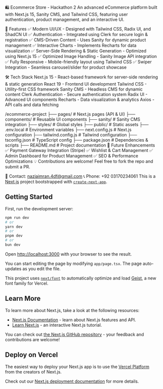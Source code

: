 🛍️ Ecommerce Store - Hackathon 2
An advanced eCommerce platform built with Next.js 15, Sanity CMS, and Tailwind CSS, featuring user authentication, product management, and an interactive UI.

🚀 Features
✅ Modern UI/UX - Designed with Tailwind CSS, Radix UI, and ShadCN UI
✅ Authentication - Integrated using Clerk for secure login & registration
✅ CMS-Driven Content - Uses Sanity for dynamic product management
✅ Interactive Charts - Implements Recharts for data visualization
✅ Server-Side Rendering & Static Generation - Optimized using Next.js 15
✅ Optimized Image Handling - Sanity Image API integration
✅ Fully Responsive - Mobile-friendly layout using Tailwind CSS
✅ Swiper Integration - Seamless carousel/slider for product showcase

🛠️ Tech Stack
Next.js 15 - React-based framework for server-side rendering & static generation
React 19 - Frontend UI development
Tailwind CSS - Utility-first CSS framework
Sanity CMS - Headless CMS for dynamic content
Clerk Authentication - Secure authentication system
Radix UI - Advanced UI components
Recharts - Data visualization & analytics
Axios - API calls and data fetching

/ecommerce-project
 ├── pages/            # Next.js pages (API & UI)
 ├── components/       # Reusable UI components
 ├── sanity/           # Sanity CMS integration
 ├── styles/           # Global styles
 ├── public/           # Static assets
 ├── .env.local        # Environment variables
 ├── next.config.js    # Next.js configuration
 ├── tailwind.config.js # Tailwind configuration
 ├── tsconfig.json     # TypeScript config
 ├── package.json      # Dependencies & scripts
 ├── README.md         # Project documentation
🌟 Future Enhancements
✅ Payment Gateway Integration (Stripe)
✅ Wishlist & Cart Management
✅ Admin Dashboard for Product Management
✅ SEO & Performance Optimizations
💡 Contributions are welcome! Feel free to fork the repo and submit a PR.

📧 Contact: naziaimran.4df@gmail.com 
📞 Phone: +92 03170234061
This is a [Next.js](https://nextjs.org) project bootstrapped with [`create-next-app`](https://nextjs.org/docs/app/api-reference/cli/create-next-app).

## Getting Started

First, run the development server:

```bash
npm run dev
# or
yarn dev
# or
pnpm dev
# or
bun dev
```

Open [http://localhost:3000](http://localhost:3000) with your browser to see the result.

You can start editing the page by modifying `app/page.tsx`. The page auto-updates as you edit the file.

This project uses [`next/font`](https://nextjs.org/docs/app/building-your-application/optimizing/fonts) to automatically optimize and load [Geist](https://vercel.com/font), a new font family for Vercel.

## Learn More

To learn more about Next.js, take a look at the following resources:

- [Next.js Documentation](https://nextjs.org/docs) - learn about Next.js features and API.
- [Learn Next.js](https://nextjs.org/learn) - an interactive Next.js tutorial.

You can check out [the Next.js GitHub repository](https://github.com/vercel/next.js) - your feedback and contributions are welcome!

## Deploy on Vercel

The easiest way to deploy your Next.js app is to use the [Vercel Platform](https://vercel.com/new?utm_medium=default-template&filter=next.js&utm_source=create-next-app&utm_campaign=create-next-app-readme) from the creators of Next.js.

Check out our [Next.js deployment documentation](https://nextjs.org/docs/app/building-your-application/deploying) for more details.
